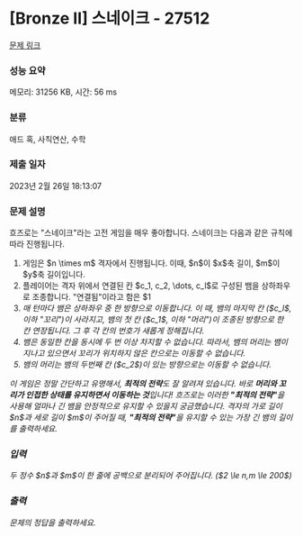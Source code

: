 # [Bronze II] 스네이크 - 27512 

[문제 링크](https://www.acmicpc.net/problem/27512) 

### 성능 요약

메모리: 31256 KB, 시간: 56 ms

### 분류

애드 혹, 사칙연산, 수학

### 제출 일자

2023년 2월 26일 18:13:07

### 문제 설명

<p>흐즈로는 "스네이크"라는 고전 게임을 매우 좋아합니다. 스네이크는 다음과 같은 규칙에 따라 진행됩니다.</p>

<ol>
	<li>게임은 $n \times m$ 격자에서 진행됩니다. 이때, $n$이 $x$축 길이, $m$이 $y$축 길이입니다.</li>
	<li>플레이어는 격자 위에서 연결된 칸 $c_1, c_2, \dots, c_l$로 구성된 뱀을 상하좌우로 조종합니다. "연결됨"이라고 함은 $1<i \le l$인 모든 수에 대해 $c_{i-1}$과 $c_i$가 상하, 또는 좌우로 인접함을 의미합니다.</li>
	<li>매 턴마다 뱀은 상하좌우 중 한 방향으로 이동합니다. 이 때, 뱀의 마지막 칸 ($c_l$, 이하 "꼬리")이 사라지고, 뱀의 첫 칸 ($c_1$, 이하 "머리")이 조종된 방향으로 한 칸 연장됩니다. 그 후 각 칸의 번호가 새롭게 정해집니다.</li>
	<li>뱀은 동일한 칸을 동시에 두 번 이상 차지할 수 없습니다. 따라서, 뱀의 머리는 뱀이 지나고 있으면서 꼬리가 위치하지 않은 칸으로는 이동할 수 없습니다.</li>
	<li>뱀의 머리는 뱀의 두번째 칸 ($c_2$)이 있는 방향으로는 이동할 수 없습니다.</li>
</ol>

<p>이 게임은 정말 간단하고 유명해서, <strong>최적의 전략</strong>도 잘 알려져 있습니다. 바로 <strong>머리와 꼬리가 인접한 상태를 유지하면서 이동하는 것</strong>입니다! 흐즈로는 이러한 <strong>"최적의 전략"</strong>을 사용해 얼마나 긴 뱀을 안정적으로 유지할 수 있을지 궁금했습니다. 격자의 가로 길이 $n$과 세로 길이 $m$이 주어질 때, <strong>"최적의 전략"</strong>을 유지할 수 있는 가장 긴 뱀의 길이를 출력하세요.</p>

### 입력 

 <p>두 정수 $n$과 $m$이 한 줄에 공백으로 분리되어 주어집니다. ($2 \le n,m \le 200$)</p>

### 출력 

 <p>문제의 정답을 출력하세요.</p>

